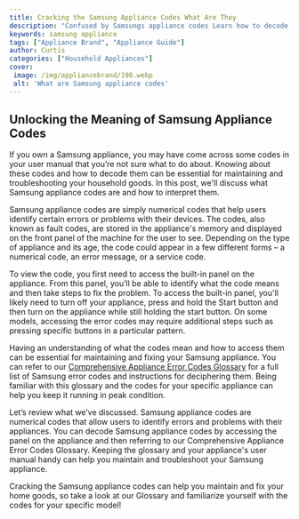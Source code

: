 ```yaml
---
title: Cracking the Samsung Appliance Codes What Are They
description: "Confused by Samsungs appliance codes Learn how to decode them and find out what they mean in this article Discover a range of features from energy ratings to overall quality"
keywords: samsung appliance
tags: ["Appliance Brand", "Appliance Guide"]
author: Curtis
categories: ["Household Appliances"]
cover: 
 image: /img/appliancebrand/198.webp
 alt: 'What are Samsung appliance codes'
---
```

## Unlocking the Meaning of Samsung Appliance Codes

If you own a Samsung appliance, you may have come across some codes in your user manual that you’re not sure what to do about. Knowing about these codes and how to decode them can be essential for maintaining and troubleshooting your household goods. In this post, we'll discuss what Samsung appliance codes are and how to interpret them. 

Samsung appliance codes are simply numerical codes that help users identify certain errors or problems with their devices. The codes, also known as fault codes, are stored in the appliance's memory and displayed on the front panel of the machine for the user to see. Depending on the type of appliance and its age, the code could appear in a few different forms – a numerical code, an error message, or a service code. 

To view the code, you first need to access the built-in panel on the appliance. From this panel, you’ll be able to identify what the code means and then take steps to fix the problem. To access the built-in panel, you'll likely need to turn off your appliance, press and hold the Start button and then turn on the appliance while still holding the start button. On some models, accessing the error codes may require additional steps such as pressing specific buttons in a particular pattern.

Having an understanding of what the codes mean and how to access them can be essential for maintaining and fixing your Samsung appliance. You can refer to our [Comprehensive Appliance Error Codes Glossary](./error-codes/) for a full list of Samsung error codes and instructions for deciphering them. Being familiar with this glossary and the codes for your specific appliance can help you keep it running in peak condition. 

Let’s review what we’ve discussed. Samsung appliance codes are numerical codes that allow users to identify errors and problems with their appliances. You can decode Samsung appliance codes by accessing the panel on the appliance and then referring to our Comprehensive Appliance Error Codes Glossary. Keeping the glossary and your appliance's user manual handy can help you maintain and troubleshoot your Samsung appliance. 

Cracking the Samsung appliance codes can help you maintain and fix your home goods, so take a look at our Glossary and familiarize yourself with the codes for your specific model!
